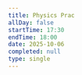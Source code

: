 ```yaml
---
title: Physics Prac
allDay: false
startTime: 17:30
endTime: 18:00
date: 2025-10-06
completed: null
type: single
---
```

